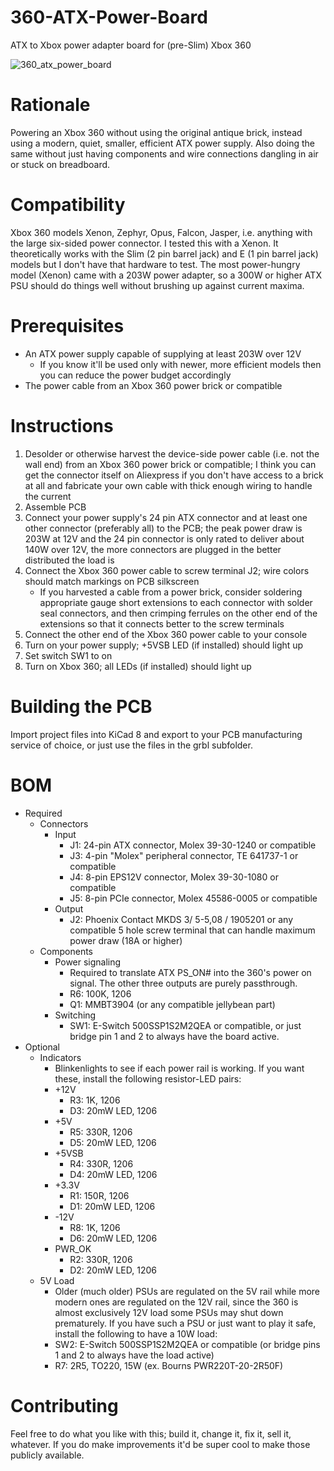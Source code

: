 # 360-ATX-Power-Board
ATX to Xbox power adapter board for (pre-Slim) Xbox 360

![360_atx_power_board](https://github.com/user-attachments/assets/663e8637-58c1-4229-a87a-30c058479aa1)

# Rationale
Powering an Xbox 360 without using the original antique brick, instead using a modern, quiet, smaller, efficient ATX power supply. Also doing the same without just having components and wire connections dangling in air or stuck on breadboard.

# Compatibility
Xbox 360 models Xenon, Zephyr, Opus, Falcon, Jasper, i.e. anything with the large six-sided power connector. I tested this with a Xenon. It theoretically works with the Slim (2 pin barrel jack) and E (1 pin barrel jack) models but I don't have that hardware to test. The most power-hungry model (Xenon) came with a 203W power adapter, so a 300W or higher ATX PSU should do things well without brushing up against current maxima.

# Prerequisites
- An ATX power supply capable of supplying at least 203W over 12V
  - If you know it'll be used only with newer, more efficient models then you can reduce the power budget accordingly
- The power cable from an Xbox 360 power brick or compatible

# Instructions
1. Desolder or otherwise harvest the device-side power cable (i.e. not the wall end) from an Xbox 360 power brick or compatible; I think you can get the connector itself on Aliexpress if you don't have access to a brick at all and fabricate your own cable with thick enough wiring to handle the current
2. Assemble PCB
3. Connect your power supply's 24 pin ATX connector and at least one other connector (preferably all) to the PCB; the peak power draw is 203W at 12V and the 24 pin connector is only rated to deliver about 140W over 12V, the more connectors are plugged in the better distributed the load is
4. Connect the Xbox 360 power cable to screw terminal J2; wire colors should match markings on PCB silkscreen
   -   If you harvested a cable from a power brick, consider soldering appropriate gauge short extensions to each connector with solder seal connectors, and then crimping ferrules on the other end of the extensions so that it connects better to the screw terminals
5. Connect the other end of the Xbox 360 power cable to your console
6. Turn on your power supply; +5VSB LED (if installed) should light up
7. Set switch SW1 to on
8. Turn on Xbox 360; all LEDs (if installed) should light up

# Building the PCB
Import project files into KiCad 8 and export to your PCB manufacturing service of choice, or just use the files in the grbl subfolder.

# BOM
- Required
  - Connectors
    - Input
      - J1: 24-pin ATX connector, Molex 39-30-1240 or compatible
      - J3: 4-pin "Molex" peripheral connector, TE 641737-1 or compatible
      - J4: 8-pin EPS12V connector, Molex 39-30-1080 or compatible
      - J5: 8-pin PCIe connector, Molex 45586-0005 or compatible  
    - Output
      - J2: Phoenix Contact MKDS 3/ 5-5,08 / 1905201 or any compatible 5 hole screw terminal that can handle maximum power draw (18A or higher)
  - Components
    - Power signaling
      - Required to translate ATX PS_ON# into the 360's power on signal. The other three outputs are purely passthrough.
      - R6: 100K, 1206
      - Q1: MMBT3904 (or any compatible jellybean part)
    - Switching
      - SW1: E-Switch 500SSP1S2M2QEA or compatible, or just bridge pin 1 and 2 to always have the board active.
- Optional
  - Indicators
    - Blinkenlights to see if each power rail is working. If you want these, install the following resistor-LED pairs:
    - +12V
      - R3: 1K, 1206
      - D3: 20mW LED, 1206  
    - +5V
      - R5: 330R, 1206
      - D5: 20mW LED, 1206  
    - +5VSB
      - R4: 330R, 1206
      - D4: 20mW LED, 1206
    - +3.3V
      - R1: 150R, 1206
      - D1: 20mW LED, 1206
    - -12V
      - R8: 1K, 1206
      - D6: 20mW LED, 1206  
    - PWR_OK
      - R2: 330R, 1206
      - D2: 20mW LED, 1206
  - 5V Load
    - Older (much older) PSUs are regulated on the 5V rail while more modern ones are regulated on the 12V rail, since the 360 is almost exclusively 12V load some PSUs may shut down prematurely. If you have such a PSU or just want to play it safe, install the following to have a 10W load:
    - SW2: E-Switch 500SSP1S2M2QEA or compatible (or bridge pins 1 and 2 to always have the load active)
    - R7: 2R5, TO220, 15W (ex. Bourns PWR220T-20-2R50F)

# Contributing
Feel free to do what you like with this; build it, change it, fix it, sell it, whatever. If you do make improvements it'd be super cool to make those publicly available.
